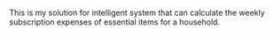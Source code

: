 This is my solution for intelligent system that can calculate the weekly subscription expenses of
essential items for a household.

